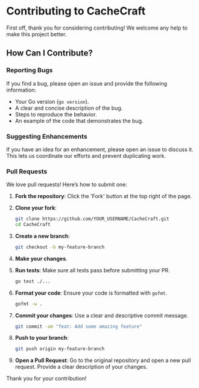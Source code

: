 # Contributing to CacheCraft

First off, thank you for considering contributing! We welcome any help to make this project better.

## How Can I Contribute?

### Reporting Bugs

If you find a bug, please open an issue and provide the following information:

-   Your Go version (`go version`).
-   A clear and concise description of the bug.
-   Steps to reproduce the behavior.
-   An example of the code that demonstrates the bug.

### Suggesting Enhancements

If you have an idea for an enhancement, please open an issue to discuss it. This lets us coordinate our efforts and prevent duplicating work.

### Pull Requests

We love pull requests! Here’s how to submit one:

1.  **Fork the repository**:
    Click the 'Fork' button at the top right of the page.

2.  **Clone your fork**:
    ```bash
    git clone https://github.com/YOUR_USERNAME/CacheCraft.git
    cd CacheCraft
    ```

3.  **Create a new branch**:
    ```bash
    git checkout -b my-feature-branch
    ```

4.  **Make your changes**.

5.  **Run tests**:
    Make sure all tests pass before submitting your PR.
    ```bash
    go test ./...
    ```

6.  **Format your code**:
    Ensure your code is formatted with `gofmt`.
    ```bash
    gofmt -w .
    ```

7.  **Commit your changes**:
    Use a clear and descriptive commit message.
    ```bash
    git commit -am "feat: Add some amazing feature"
    ```

8.  **Push to your branch**:
    ```bash
    git push origin my-feature-branch
    ```

9.  **Open a Pull Request**:
    Go to the original repository and open a new pull request. Provide a clear description of your changes.

Thank you for your contribution!
